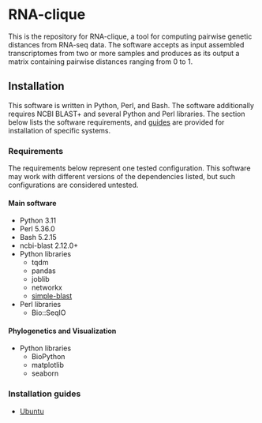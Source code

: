 # RNA-clique

This is the repository for RNA-clique, a tool for computing pairwise genetic distances from RNA-seq data. The software accepts as input assembled transcriptomes from two or more samples and produces as its output a matrix containing pairwise distances ranging from 0 to 1.

## Installation

This software is written in Python, Perl, and Bash. The software additionally requires NCBI BLAST+ and several Python and Perl libraries. The section below lists the software requirements, and [guides](#installation-guides) are provided for installation of specific systems.

### Requirements

The requirements below represent one tested configuration. This software may work with different versions of the dependencies listed, but such configurations are considered untested.

#### Main software

* Python 3.11
* Perl 5.36.0
* Bash 5.2.15
* ncbi-blast 2.12.0+
* Python libraries
  * tqdm
  * pandas
  * joblib
  * networkx
  * [simple-blast](https://github.com/actapia/simple_blast)
* Perl libraries
  * Bio::SeqIO
  
  
#### Phylogenetics and Visualization

* Python libraries
  * BioPython
  * matplotlib
  * seaborn
  

### Installation guides

* [Ubuntu](docs/installation_guides/ubuntu.md)
